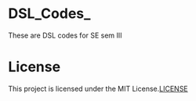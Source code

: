 # DSL_Codes_
These are DSL codes for SE sem III 

# License
This project is licensed under the MIT License.[LICENSE](LICENSE)

